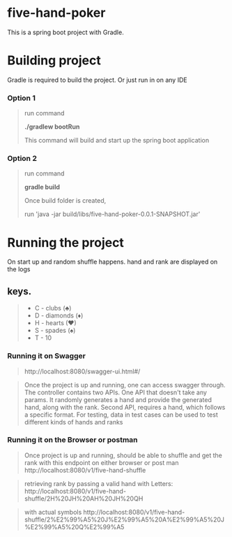 # five-hand-poker
This is a spring boot project with Gradle.

# Building project
Gradle is required to build the project.
Or just run in on any IDE

### Option 1

> run command
>
> **./gradlew bootRun**
>
> This command will build and start up the spring boot application

### Option 2

> run command
>
>**gradle build**
>
> Once build folder is created,
>
> run 'java -jar build/libs/five-hand-poker-0.0.1-SNAPSHOT.jar'


# Running the project

On start up and random shuffle happens. hand and rank are displayed on the logs

## keys.
> * C - clubs (♣)
> * D - diamonds (♦)
> * H - hearts (♥)
> * S - spades (♠)
> * T - 10

### Running it on Swagger
> http://localhost:8080/swagger-ui.html#/

> Once the project is up and running, one can access swagger through.
The controller contains two APIs.
One API that doesn't take any params. It randomly generates a hand and provide the generated hand, along with the rank.
Second API, requires a hand, which follows a specific format. For testing, data in test cases can be used to test
different
kinds of hands and ranks


### Running it on the Browser or postman
> Once project is up and running, should be able to shuffle and get the rank with this endpoint on either browser or post
man
> http://localhost:8080/v1/five-hand-shuffle

> retrieving rank by passing a valid hand
> with Letters:
> http://localhost:8080/v1/five-hand-shuffle/2H%20JH%20AH%20JH%20QH

> with actual symbols
> http://localhost:8080/v1/five-hand-shuffle/2%E2%99%A5%20J%E2%99%A5%20A%E2%99%A5%20J%E2%99%A5%20Q%E2%99%A5

